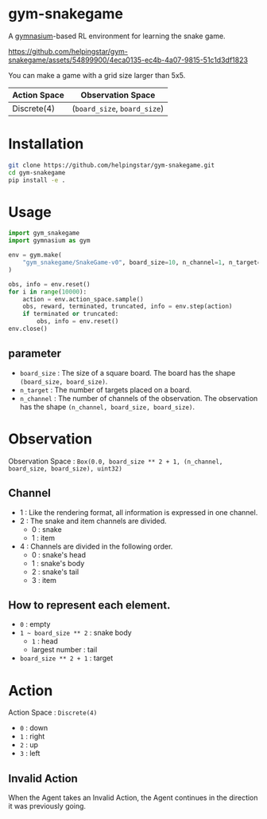 # gym-snakegame
A [gymnasium](https://github.com/Farama-Foundation/Gymnasium)-based RL environment for learning the snake game.



https://github.com/helpingstar/gym-snakegame/assets/54899900/4eca0135-ec4b-4a07-9815-51c1d3df1823



You can make a game with a grid size larger than 5x5.

| Action Space | Observation Space |
|--------------|-------------------|
|  Discrete(4) | (`board_size`, `board_size`)  |

# Installation
```bash
git clone https://github.com/helpingstar/gym-snakegame.git
cd gym-snakegame
pip install -e .
```

# Usage
```python
import gym_snakegame
import gymnasium as gym

env = gym.make(
    "gym_snakegame/SnakeGame-v0", board_size=10, n_channel=1, n_target=1, render_mode='human'
)

obs, info = env.reset()
for i in range(10000):
    action = env.action_space.sample()
    obs, reward, terminated, truncated, info = env.step(action)
    if terminated or truncated:
        obs, info = env.reset()
env.close()
```
## parameter
* `board_size` : The size of a square board. The board has the shape `(board_size, board_size)`.
* `n_target` : The number of targets placed on a board.
* `n_channel` : The number of channels of the observation. The observation has the shape `(n_channel, board_size, board_size)`.

# Observation

Observation Space : `Box(0.0, board_size ** 2 + 1, (n_channel, board_size, board_size), uint32)`

## Channel
* 1 : Like the rendering format, all information is expressed in one channel.
* 2 : The snake and item channels are divided.
  * 0 : snake
  * 1 : item
* 4 : Channels are divided in the following order.
  * 0 : snake's head
  * 1 : snake's body
  * 2 : snake's tail
  * 3 : item

## How to represent each element.
* `0` : empty
* `1 ~ board_size ** 2` : snake body
  * `1` : head
  * largest number : tail
* `board_size ** 2 + 1` : target

# Action

Action Space : `Discrete(4)`

* `0` : down
* `1` : right
* `2` : up
* `3` : left


## Invalid Action

When the Agent takes an Invalid Action, the Agent continues in the direction it was previously going.
